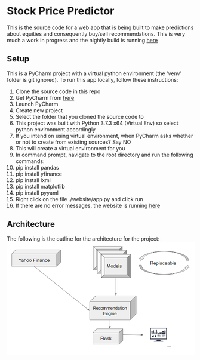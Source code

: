 # Stock Price Predictor
This is the source code for a web app that is being built to make predictions about equities and consequently buy/sell recommendations. This is very much a work in progress and the nightly build is running <a href="http://159.65.28.124:3002/">here<a>

## Setup
This is a PyCharm project with a virtual python environment (the 'venv' folder is git ignored). To run this app locally, follow these instructions:
<ol>
    <li>Clone the source code in this repo</li>
    <li>Get PyCharm from <a href="https://www.jetbrains.com/pycharm/download">here</a> </li>
    <li>Launch PyCharm</li>
    <li>Create new project</li>
    <li>Select the folder that you cloned the source code to</li>
    <li>This project was built with Python 3.7.3 x64 (Virtual Env) so select python environment accordingly</li>
    <li>If you intend on using virtual environment, when PyCharm asks whether or not to create from existing sources? Say NO</li>
    <li>This will create a virtual environment for you</li>
    <li>In command prompt, navigate to the root directory and run the following commands:</li>
    <li>pip install pandas</li>
    <li>pip install yfinance</li>
    <li>pip install lxml</li>
    <li>pip install matplotlib</li>
    <li>pip install pyyaml</li>
    <li>Right click on the file ./website/app.py and click run</li>
    <li>If there are no error messages, the website is running <a href="http://localhost:3001">here</a></li>
</ol>

## Architecture
The following is the outline for the architecture for the project:
![](viz/architecture.png)